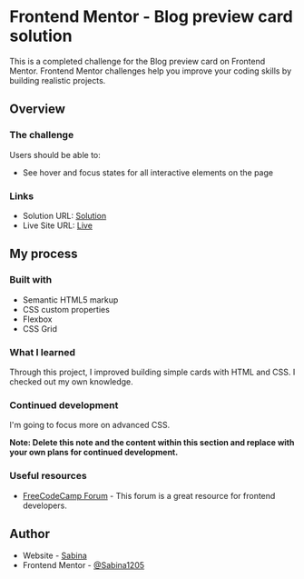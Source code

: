 # Frontend Mentor - Blog preview card solution

This is a completed challenge for the Blog preview card on Frontend Mentor. Frontend Mentor challenges help you improve your coding skills by building realistic projects. 

## Overview

### The challenge

Users should be able to:

- See hover and focus states for all interactive elements on the page

### Links

- Solution URL: [Solution](https://blog-preview-card-three.vercel.app/)
- Live Site URL: [Live](https://blog-preview-card-three.vercel.app/)

## My process

### Built with

- Semantic HTML5 markup
- CSS custom properties
- Flexbox
- CSS Grid


### What I learned

Through this project, I improved building simple cards with HTML and CSS. I checked out my own knowledge.

### Continued development

I'm going to focus more on advanced CSS.

**Note: Delete this note and the content within this section and replace with your own plans for continued development.**

### Useful resources

- [FreeCodeCamp Forum](https://forum.freecodecamp.org/) - This forum is a great resource for frontend developers.

## Author

- Website - [Sabina](https://sabina1205.github.io/personal-website/)
- Frontend Mentor - [@Sabina1205](https://www.frontendmentor.io/home)

